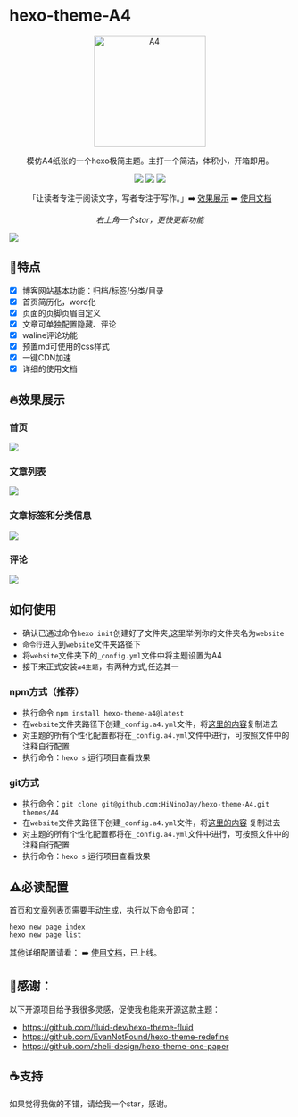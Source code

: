 # hexo-theme-A4


<div align="center" >
<a href="https://github.com/HiNinoJay/hexo-theme-A4">
<img width=200px height=200px src="https://jsd.onmicrosoft.cn/npm/hexo-theme-a4@latest/source/img/A4-favicon.png" alt="A4" />
</a>
</div>

<div align="center">

模仿A4纸张的一个hexo极简主题。主打一个简洁，体积小，开箱即用。



[![](https://img.shields.io/npm/v/hexo-theme-a4?label=VERSION&logo=npm&style=for-the-badge)]()
[![](https://img.shields.io/npm/v/hexo?color=blue&label=hexo&logo=hexo&style=for-the-badge)](https://hexo.io/zh-cn/index.html)
[![](https://img.shields.io/node/v/hexo?style=for-the-badge)](https://nodejs.org/en)

「让读者专注于阅读文字，写者专注于写作。」➡️ [效果展示](https://ninojay.top) ➡️ [使用文档](https://doc.ninojay.top)
  
_右上角一个star，更快更新功能_

</div>


[![](https://jsd.onmicrosoft.cn/npm/hexo-theme-a4@latest/source/img/market.png)](https://github.com/HiNinoJay/hexo-theme-A4)

## 🏹️特点

- [x] 博客网站基本功能：归档/标签/分类/目录
- [x] 首页简历化，word化
- [x] 页面的页脚页眉自定义
- [x] 文章可单独配置隐藏、评论
- [x] waline评论功能
- [x] 预置md可使用的css样式
- [x] 一键CDN加速
- [x] 详细的使用文档

## 🔥效果展示
### 首页

![](https://jsd.onmicrosoft.cn/npm/hexo-theme-a4@latest/source/img/index.png)

### 文章列表

![](https://jsd.onmicrosoft.cn/npm/hexo-theme-a4@latest/source/img/archive.png)

### 文章标签和分类信息

![](https://jsd.onmicrosoft.cn/npm/hexo-theme-a4@latest/source/img/tags&&categories.png)

### 评论

![](https://jsd.onmicrosoft.cn/npm/hexo-theme-a4@latest/source/img/comment.png)

## 如何使用

- 确认已通过命令`hexo init`创建好了文件夹,这里举例你的文件夹名为`website`
- `命令行`进入到`website`文件夹路径下
- 将`website`文件夹下的`_config.yml`文件中将主题设置为A4
- 接下来正式安装`a4主题`，有两种方式,任选其一

### npm方式（推荐）
- 执行命令 `npm install hexo-theme-a4@latest`
- 在`website`文件夹路径下创建`_config.a4.yml`文件，将[这里的内容](https://github.com/HiNinoJay/hexo-theme-A4/blob/main/_config.yml)复制进去
- 对主题的所有个性化配置都将在`_config.a4.yml`文件中进行，可按照文件中的注释自行配置
- 执行命令：`hexo s` 运行项目查看效果

### git方式
- 执行命令：`git clone git@github.com:HiNinoJay/hexo-theme-A4.git themes/A4`
- 在`website`文件夹路径下创建`_config.a4.yml`文件，将[这里的内容](https://github.com/HiNinoJay/hexo-theme-A4/blob/main/_config.yml) 复制进去
- 对主题的所有个性化配置都将在`_config.a4.yml`文件中进行，可按照文件中的注释自行配置
- 执行命令：`hexo s` 运行项目查看效果

## ⚠️必读配置
首页和文章列表页需要手动生成，执行以下命令即可：
```shell
hexo new page index
hexo new page list
```
其他详细配置请看：
➡️ [使用文档](https://doc.ninojay.top)，已上线。


## 🍺感谢：
以下开源项目给予我很多灵感，促使我也能来开源这款主题：
- https://github.com/fluid-dev/hexo-theme-fluid
- https://github.com/EvanNotFound/hexo-theme-redefine
- https://github.com/zheli-design/hexo-theme-one-paper


## ☕️支持

如果觉得我做的不错，请给我一个star，感谢。

